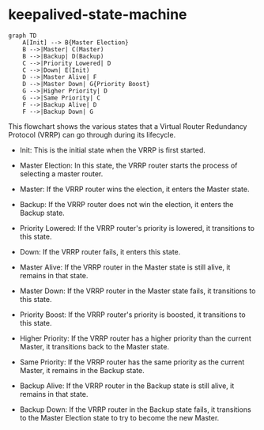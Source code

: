 # keepalived-state-machine

```mermaid
graph TD
    A[Init] --> B{Master Election}
    B -->|Master| C(Master)
    B -->|Backup| D(Backup)
    C -->|Priority Lowered| D
    C -->|Down| E(Init)
    D -->|Master Alive| F
    D -->|Master Down| G{Priority Boost}
    G -->|Higher Priority| D
    G -->|Same Priority| C
    F -->|Backup Alive| D
    F -->|Backup Down| G
```

This flowchart shows the various states that a Virtual Router Redundancy Protocol (VRRP) can go through during its lifecycle.

- Init: This is the initial state when the VRRP is first started.

- Master Election: In this state, the VRRP router starts the process of selecting a master router.

- Master: If the VRRP router wins the election, it enters the Master state.

- Backup: If the VRRP router does not win the election, it enters the Backup state.

- Priority Lowered: If the VRRP router's priority is lowered, it transitions to this state.

- Down: If the VRRP router fails, it enters this state.

- Master Alive: If the VRRP router in the Master state is still alive, it remains in that state.

- Master Down: If the VRRP router in the Master state fails, it transitions to this state.

- Priority Boost: If the VRRP router's priority is boosted, it transitions to this state.

- Higher Priority: If the VRRP router has a higher priority than the current Master, it transitions back to the Master state.

- Same Priority: If the VRRP router has the same priority as the current Master, it remains in the Backup state.

- Backup Alive: If the VRRP router in the Backup state is still alive, it remains in that state.

- Backup Down: If the VRRP router in the Backup state fails, it transitions to the Master Election state to try to become the new Master.
